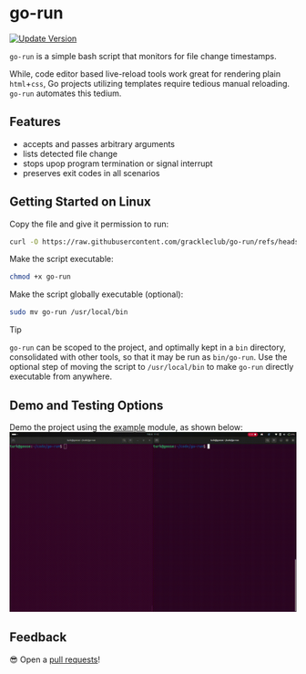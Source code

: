 # go-run
[![Update Version](https://github.com/grackleclub/go-run/actions/workflows/version.yml/badge.svg)](https://github.com/grackleclub/go-run/actions/workflows/version.yml)

`go-run` is a simple bash script that monitors for file change timestamps.

While, code editor based live-reload tools work great for rendering plain `html`+`css`, Go projects utilizing templates require tedious manual reloading. `go-run` automates this tedium.


## Features
- accepts and passes arbitrary arguments
- lists detected file change
- stops upop program termination or signal interrupt
- preserves exit codes in all scenarios

## Getting Started on Linux
Copy the file and give it permission to run:
```sh
curl -O https://raw.githubusercontent.com/grackleclub/go-run/refs/heads/main/go-run
```

Make the script executable:
```sh
chmod +x go-run
```

Make the script globally executable (optional):
```sh
sudo mv go-run /usr/local/bin
```

> [!TIP]
> `go-run` can be scoped to the project, and optimally kept in a `bin` directory, consolidated with other tools, so that it may be run as `bin/go-run`. Use the optional step of moving the script to `/usr/local/bin` to make `go-run` directly executable from anywhere.

## Demo and Testing Options
Demo the project using the [example](./example/) module, as shown below:
![gif](./example.gif)

## Feedback
😎 Open a [pull requests](https://github.com/grackleclub/go-run/pulls)!
